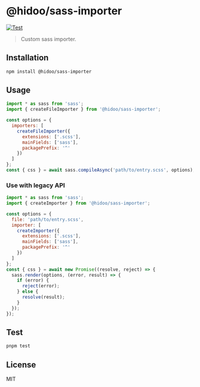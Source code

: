 # @hidoo/sass-importer

[![Test](https://github.com/hidoo/sass-importer/actions/workflows/test.yml/badge.svg)](https://github.com/hidoo/sass-importer/actions/workflows/test.yml)

> Custom sass importer.

## Installation

```sh
npm install @hidoo/sass-importer
```

## Usage

```js
import * as sass from 'sass';
import { createFileImporter } from '@hidoo/sass-importer';

const options = {
  importers: [
    createFileImporter({
      extensions: ['.scss'],
      mainFields: ['sass'],
      packagePrefix: '^'
    })
  ]
};
const { css } = await sass.compileAsync('path/to/entry.scss', options);
```

### Use with legacy API

```js
import * as sass from 'sass';
import { createImporter } from '@hidoo/sass-importer';

const options = {
  file: 'path/to/entry.scss',
  importer: [
    createImporter({
      extensions: ['.scss'],
      mainFields: ['sass'],
      packagePrefix: '^'
    })
  ]
};
const { css } = await new Promise((resolve, reject) => {
  sass.render(options, (error, result) => {
    if (error) {
      reject(error);
    } else {
      resolve(result);
    }
  });
});
```

## Test

```sh
pnpm test
```

## License

MIT

